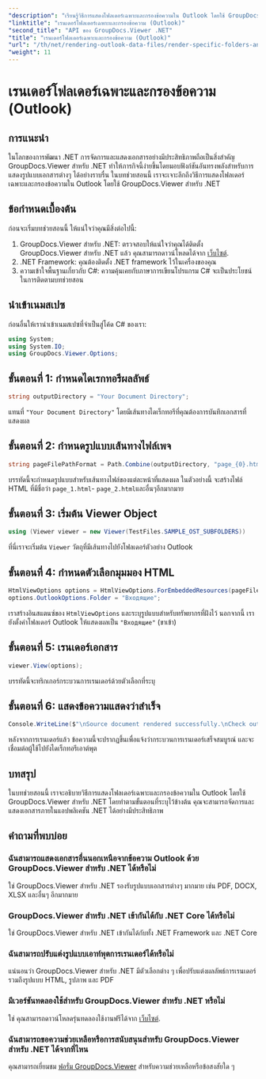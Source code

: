 ```yaml
---
"description": "เรียนรู้วิธีการแสดงโฟลเดอร์เฉพาะและกรองข้อความใน Outlook โดยใช้ GroupDocs.Viewer สำหรับ .NET ทำให้การจัดการเอกสารในแอปพลิเคชัน .NET ง่ายขึ้น"
"linktitle": "เรนเดอร์โฟลเดอร์เฉพาะและกรองข้อความ (Outlook)"
"second_title": "API ของ GroupDocs.Viewer .NET"
"title": "เรนเดอร์โฟลเดอร์เฉพาะและกรองข้อความ (Outlook)"
"url": "/th/net/rendering-outlook-data-files/render-specific-folders-and-filter-messages-outlook/"
"weight": 11
---
```


# เรนเดอร์โฟลเดอร์เฉพาะและกรองข้อความ (Outlook)

## การแนะนำ
ในโลกของการพัฒนา .NET การจัดการและแสดงเอกสารอย่างมีประสิทธิภาพถือเป็นสิ่งสำคัญ GroupDocs.Viewer สำหรับ .NET ทำให้ภารกิจนี้ง่ายขึ้นโดยมอบฟังก์ชันอันทรงพลังสำหรับการแสดงรูปแบบเอกสารต่างๆ ได้อย่างราบรื่น ในบทช่วยสอนนี้ เราจะเจาะลึกถึงวิธีการแสดงโฟลเดอร์เฉพาะและกรองข้อความใน Outlook โดยใช้ GroupDocs.Viewer สำหรับ .NET
## ข้อกำหนดเบื้องต้น
ก่อนจะเริ่มบทช่วยสอนนี้ ให้แน่ใจว่าคุณมีสิ่งต่อไปนี้:
1. GroupDocs.Viewer สำหรับ .NET: ตรวจสอบให้แน่ใจว่าคุณได้ติดตั้ง GroupDocs.Viewer สำหรับ .NET แล้ว คุณสามารถดาวน์โหลดได้จาก [เว็บไซต์](https://releases-groupdocs.com/viewer/net/).
2. .NET Framework: คุณต้องติดตั้ง .NET framework ไว้ในเครื่องของคุณ
3. ความเข้าใจพื้นฐานเกี่ยวกับ C#: ความคุ้นเคยกับภาษาการเขียนโปรแกรม C# จะเป็นประโยชน์ในการติดตามบทช่วยสอน

## นำเข้าเนมสเปซ
ก่อนอื่นให้เรานำเข้าเนมสเปซที่จำเป็นสู่โค้ด C# ของเรา:
```csharp
using System;
using System.IO;
using GroupDocs.Viewer.Options;
```

## ขั้นตอนที่ 1: กำหนดไดเรกทอรีผลลัพธ์
```csharp
string outputDirectory = "Your Document Directory";
```
แทนที่ `"Your Document Directory"` โดยมีเส้นทางไดเร็กทอรีที่คุณต้องการบันทึกเอกสารที่แสดงผล
## ขั้นตอนที่ 2: กำหนดรูปแบบเส้นทางไฟล์เพจ
```csharp
string pageFilePathFormat = Path.Combine(outputDirectory, "page_{0}.html");
```
บรรทัดนี้จะกำหนดรูปแบบสำหรับเส้นทางไฟล์ของแต่ละหน้าที่แสดงผล ในตัวอย่างนี้ จะสร้างไฟล์ HTML ที่มีชื่อว่า `page_1.html`- `page_2.html`และอื่นๆอีกมากมาย
## ขั้นตอนที่ 3: เริ่มต้น Viewer Object
```csharp
using (Viewer viewer = new Viewer(TestFiles.SAMPLE_OST_SUBFOLDERS))
```
ที่นี่เราจะเริ่มต้น `Viewer` วัตถุที่มีเส้นทางไปยังโฟลเดอร์ตัวอย่าง Outlook
## ขั้นตอนที่ 4: กำหนดตัวเลือกมุมมอง HTML
```csharp
HtmlViewOptions options = HtmlViewOptions.ForEmbeddedResources(pageFilePathFormat);
options.OutlookOptions.Folder = "Входящие";
```
เราสร้างอินสแตนซ์ของ `HtmlViewOptions` และระบุรูปแบบสำหรับทรัพยากรที่ฝังไว้ นอกจากนี้ เรายังตั้งค่าโฟลเดอร์ Outlook ให้แสดงผลเป็น `"Входящие"` (ขาเข้า)
## ขั้นตอนที่ 5: เรนเดอร์เอกสาร
```csharp
viewer.View(options);
```
บรรทัดนี้จะทริกเกอร์กระบวนการเรนเดอร์ด้วยตัวเลือกที่ระบุ
## ขั้นตอนที่ 6: แสดงข้อความแสดงว่าสำเร็จ
```csharp
Console.WriteLine($"\nSource document rendered successfully.\nCheck output in {outputDirectory}.");
```
หลังจากการเรนเดอร์แล้ว ข้อความนี้จะปรากฏขึ้นเพื่อแจ้งว่ากระบวนการเรนเดอร์เสร็จสมบูรณ์ และจะเชื่อมต่อผู้ใช้ไปยังไดเร็กทอรีเอาต์พุต

## บทสรุป
ในบทช่วยสอนนี้ เราจะอธิบายวิธีการแสดงโฟลเดอร์เฉพาะและกรองข้อความใน Outlook โดยใช้ GroupDocs.Viewer สำหรับ .NET โดยทำตามขั้นตอนที่ระบุไว้ข้างต้น คุณจะสามารถจัดการและแสดงเอกสารภายในแอปพลิเคชัน .NET ได้อย่างมีประสิทธิภาพ
## คำถามที่พบบ่อย
### ฉันสามารถแสดงเอกสารอื่นนอกเหนือจากข้อความ Outlook ด้วย GroupDocs.Viewer สำหรับ .NET ได้หรือไม่
ใช่ GroupDocs.Viewer สำหรับ .NET รองรับรูปแบบเอกสารต่างๆ มากมาย เช่น PDF, DOCX, XLSX และอื่นๆ อีกมากมาย
### GroupDocs.Viewer สำหรับ .NET เข้ากันได้กับ .NET Core ได้หรือไม่
ใช่ GroupDocs.Viewer สำหรับ .NET เข้ากันได้กับทั้ง .NET Framework และ .NET Core
### ฉันสามารถปรับแต่งรูปแบบเอาท์พุตการเรนเดอร์ได้หรือไม่
แน่นอนว่า GroupDocs.Viewer สำหรับ .NET มีตัวเลือกต่าง ๆ เพื่อปรับแต่งผลลัพธ์การเรนเดอร์ รวมถึงรูปแบบ HTML, รูปภาพ และ PDF
### มีเวอร์ชันทดลองใช้สำหรับ GroupDocs.Viewer สำหรับ .NET หรือไม่
ใช่ คุณสามารถดาวน์โหลดรุ่นทดลองใช้งานฟรีได้จาก [เว็บไซต์](https://releases-groupdocs.com/).
### ฉันสามารถขอความช่วยเหลือหรือการสนับสนุนสำหรับ GroupDocs.Viewer สำหรับ .NET ได้จากที่ไหน
คุณสามารถเยี่ยมชม [ฟอรั่ม GroupDocs.Viewer](https://forum.groupdocs.com/c/viewer/9) สำหรับความช่วยเหลือหรือข้อสงสัยใด ๆ